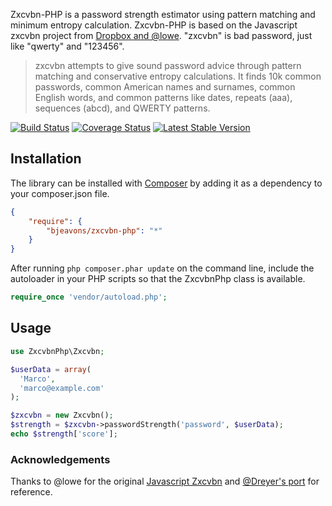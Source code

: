 Zxcvbn-PHP is a password strength estimator using pattern matching and minimum entropy calculation. Zxcvbn-PHP is based on the Javascript zxcvbn project from [Dropbox and @lowe](https://tech.dropbox.com/2012/04/zxcvbn-realistic-password-strength-estimation/). "zxcvbn" is bad password, just like "qwerty" and "123456". 

>zxcvbn attempts to give sound password advice through pattern matching and conservative entropy calculations. It finds 10k common passwords, common American names and surnames, common English words, and common patterns like dates, repeats (aaa), sequences (abcd), and QWERTY patterns.

[![Build Status](https://travis-ci.org/bjeavons/zxcvbn-php.png?branch=master)](https://travis-ci.org/bjeavons/zxcvbn-php)
[![Coverage Status](https://coveralls.io/repos/bjeavons/zxcvbn-php/badge.png?branch=master)](https://coveralls.io/r/bjeavons/zxcvbn-php?branch=master)
[![Latest Stable Version](https://poser.pugx.org/bjeavons/zxcvbn-php/v/stable.png)](https://packagist.org/packages/bjeavons/zxcvbn-php)

## Installation

The library can be installed with [Composer](http://getcomposer.org) by adding it as a dependency to your composer.json file.

```json
{
    "require": {
        "bjeavons/zxcvbn-php": "*"
    }
}
```

After running `php composer.phar update` on the command line, include the
autoloader in your PHP scripts so that the ZxcvbnPhp class is available.

```php
require_once 'vendor/autoload.php';
```

## Usage

```php
use ZxcvbnPhp\Zxcvbn;

$userData = array(
  'Marco',
  'marco@example.com'
);

$zxcvbn = new Zxcvbn();
$strength = $zxcvbn->passwordStrength('password', $userData);
echo $strength['score'];
```

### Acknowledgements
Thanks to @lowe for the original [Javascript Zxcvbn](https://github.com/lowe/zxcvbn)
and [@Dreyer's port](https://github.com/Dreyer/php-zxcvbn) for reference.
